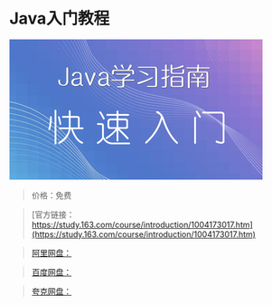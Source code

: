 # Java入门教程

![img](../../../assets/study163/free/ba9606806c574f79bb83367fab5e55d0.jpg)

> 价格：免费

> [官方链接：https://study.163.com/course/introduction/1004173017.htm](https://study.163.com/course/introduction/1004173017.htm)

> [阿里网盘：]()

> [百度网盘：]()

> [夸克网盘：]()
